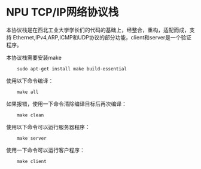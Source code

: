 # NPU TCP/IP网络协议栈

本协议栈是在西北工业大学学长们的代码的基础上，经整合，重构，适配而成，支持
Ethernet,IPv4,ARP,ICMP和UDP协议的部分功能，client和server是一个验证程序。

本协议栈需要安装make

```shell
    sudo apt-get install make build-essential
```

使用以下命令编译：

```shell
    make all
```

如果报错，使用一下命令清除编译目标后再次编译：

```shell
    make clean
```

使用以下命令可以运行服务器程序：

```shell
    make server
```

使用一下命令可以运行客户程序：

```shell
    make client
```
